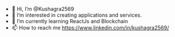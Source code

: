 - 👋 Hi, I’m @Kushagra2569
- 👀 I’m interested in creating applications and services.
- 🌱 I’m currently learning ReactJs and Blockchain
- 📫 How to reach me https://www.linkedin.com/in/kushagra2569/

<!---
Kushagra2569/Kushagra2569 is a ✨ special ✨ repository because its `README.md` (this file) appears on your GitHub profile.
You can click the Preview link to take a look at your changes.
--->
